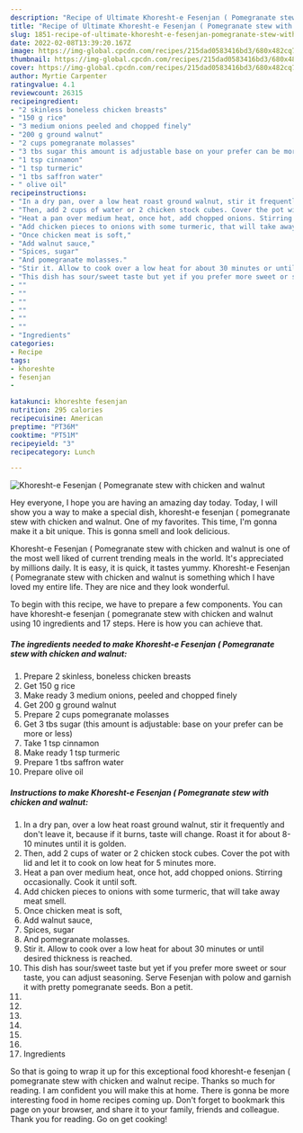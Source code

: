 ```yaml
---
description: "Recipe of Ultimate Khoresht-e Fesenjan ( Pomegranate stew with chicken and walnut"
title: "Recipe of Ultimate Khoresht-e Fesenjan ( Pomegranate stew with chicken and walnut"
slug: 1851-recipe-of-ultimate-khoresht-e-fesenjan-pomegranate-stew-with-chicken-and-walnut
date: 2022-02-08T13:39:20.167Z
image: https://img-global.cpcdn.com/recipes/215dad0583416bd3/680x482cq70/khoresht-e-fesenjan-pomegranate-stew-with-chicken-and-walnut-recipe-main-photo.jpg
thumbnail: https://img-global.cpcdn.com/recipes/215dad0583416bd3/680x482cq70/khoresht-e-fesenjan-pomegranate-stew-with-chicken-and-walnut-recipe-main-photo.jpg
cover: https://img-global.cpcdn.com/recipes/215dad0583416bd3/680x482cq70/khoresht-e-fesenjan-pomegranate-stew-with-chicken-and-walnut-recipe-main-photo.jpg
author: Myrtie Carpenter
ratingvalue: 4.1
reviewcount: 26315
recipeingredient:
- "2 skinless boneless chicken breasts"
- "150 g rice"
- "3 medium onions peeled and chopped finely"
- "200 g ground walnut"
- "2 cups pomegranate molasses"
- "3 tbs sugar this amount is adjustable base on your prefer can be more or less"
- "1 tsp cinnamon"
- "1 tsp turmeric"
- "1 tbs saffron water"
- " olive oil"
recipeinstructions:
- "In a dry pan, over a low heat roast ground walnut, stir it frequently and don&#39;t leave it, because if it burns, taste will change. Roast it for about 8-10 minutes until it is golden."
- "Then, add 2 cups of water or 2 chicken stock cubes. Cover the pot with lid and let it to cook on low heat for 5 minutes more."
- "Heat a pan over medium heat, once hot, add chopped onions. Stirring occasionally. Cook it until soft."
- "Add chicken pieces to onions with some turmeric, that will take away meat smell."
- "Once chicken meat is soft,"
- "Add walnut sauce,"
- "Spices, sugar"
- "And pomegranate molasses."
- "Stir it. Allow to cook over a low heat for about 30 minutes or until desired thickness is reached."
- "This dish has sour/sweet taste but yet if you prefer more sweet or sour taste, you can adjust seasoning. Serve Fesenjan with polow and garnish it with pretty pomegranate seeds. Bon a petit."
- ""
- ""
- ""
- ""
- ""
- ""
- "Ingredients"
categories:
- Recipe
tags:
- khoreshte
- fesenjan
- 

katakunci: khoreshte fesenjan  
nutrition: 295 calories
recipecuisine: American
preptime: "PT36M"
cooktime: "PT51M"
recipeyield: "3"
recipecategory: Lunch

---
```



![Khoresht-e Fesenjan ( Pomegranate stew with chicken and walnut](https://img-global.cpcdn.com/recipes/215dad0583416bd3/680x482cq70/khoresht-e-fesenjan-pomegranate-stew-with-chicken-and-walnut-recipe-main-photo.jpg)

Hey everyone, I hope you are having an amazing day today. Today, I will show you a way to make a special dish, khoresht-e fesenjan ( pomegranate stew with chicken and walnut. One of my favorites. This time, I'm gonna make it a bit unique. This is gonna smell and look delicious.

Khoresht-e Fesenjan ( Pomegranate stew with chicken and walnut is one of the most well liked of current trending meals in the world. It's appreciated by millions daily. It is easy, it is quick, it tastes yummy. Khoresht-e Fesenjan ( Pomegranate stew with chicken and walnut is something which I have loved my entire life. They are nice and they look wonderful.




To begin with this recipe, we have to prepare a few components. You can have khoresht-e fesenjan ( pomegranate stew with chicken and walnut using 10 ingredients and 17 steps. Here is how you can achieve that.

<!--inarticleads1-->

##### The ingredients needed to make Khoresht-e Fesenjan ( Pomegranate stew with chicken and walnut:

1. Prepare 2 skinless, boneless chicken breasts
1. Get 150 g rice
1. Make ready 3 medium onions, peeled and chopped finely
1. Get 200 g ground walnut
1. Prepare 2 cups pomegranate molasses
1. Get 3 tbs sugar (this amount is adjustable: base on your prefer can be more or less)
1. Take 1 tsp cinnamon
1. Make ready 1 tsp turmeric
1. Prepare 1 tbs saffron water
1. Prepare  olive oil




<!--inarticleads2-->

##### Instructions to make Khoresht-e Fesenjan ( Pomegranate stew with chicken and walnut:

1. In a dry pan, over a low heat roast ground walnut, stir it frequently and don&#39;t leave it, because if it burns, taste will change. Roast it for about 8-10 minutes until it is golden.
1. Then, add 2 cups of water or 2 chicken stock cubes. Cover the pot with lid and let it to cook on low heat for 5 minutes more.
1. Heat a pan over medium heat, once hot, add chopped onions. Stirring occasionally. Cook it until soft.
1. Add chicken pieces to onions with some turmeric, that will take away meat smell.
1. Once chicken meat is soft,
1. Add walnut sauce,
1. Spices, sugar
1. And pomegranate molasses.
1. Stir it. Allow to cook over a low heat for about 30 minutes or until desired thickness is reached.
1. This dish has sour/sweet taste but yet if you prefer more sweet or sour taste, you can adjust seasoning. Serve Fesenjan with polow and garnish it with pretty pomegranate seeds. Bon a petit.
1. 
1. 
1. 
1. 
1. 
1. 
1. Ingredients




So that is going to wrap it up for this exceptional food khoresht-e fesenjan ( pomegranate stew with chicken and walnut recipe. Thanks so much for reading. I am confident you will make this at home. There is gonna be more interesting food in home recipes coming up. Don't forget to bookmark this page on your browser, and share it to your family, friends and colleague. Thank you for reading. Go on get cooking!
